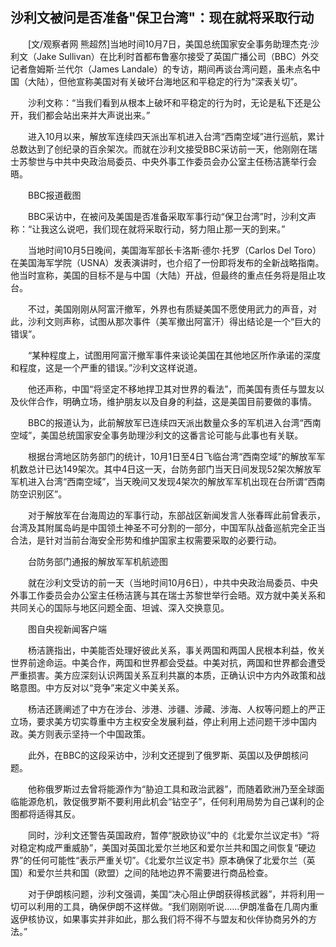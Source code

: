 ## 沙利文被问是否准备"保卫台湾"：现在就将采取行动
　　[文/观察者网 熊超然]当地时间10月7日，美国总统国家安全事务助理杰克·沙利文（Jake Sullivan）在比利时首都布鲁塞尔接受了英国广播公司（BBC）外交记者詹姆斯·兰代尔（James Landale）的专访，期间再谈台湾问题，虽未点名中国（大陆），但他宣称美国对有关破坏台海地区和平稳定的行为“深表关切”。

　　沙利文称：“当我们看到从根本上破坏和平稳定的行为时，无论是私下还是公开，我们都会站出来并大声说出来。”

　　进入10月以来，解放军连续四天派出军机进入台湾“西南空域”进行巡航，累计总数达到了创纪录的百余架次。而就在沙利文接受BBC采访前一天，他刚刚在瑞士苏黎世与中共中央政治局委员、中央外事工作委员会办公室主任杨洁篪举行会晤。

　　BBC报道截图

　　BBC采访中，在被问及美国是否准备采取军事行动“保卫台湾”时，沙利文声称：“让我这么说吧，我们现在就将采取行动，努力阻止那一天的到来。”

　　当地时间10月5日晚间，美国海军部长卡洛斯·德尔·托罗（Carlos Del Toro）在美国海军学院（USNA）发表演讲时，也介绍了一份即将发布的全新战略指南。他当时宣称，美国的目标不是与中国（大陆）开战，但最终的重点任务将是阻止攻台。

　　不过，美国刚刚从阿富汗撤军，外界也有质疑美国不愿使用武力的声音，对此，沙利文则声称，试图从那次事件（美军撤出阿富汗）得出结论是一个“巨大的错误”。

　　“某种程度上，试图用阿富汗撤军事件来谈论美国在其他地区所作承诺的深度和程度，这是一个严重的错误。”沙利文这样说道。

　　他还声称，中国“将坚定不移地捍卫其对世界的看法”，而美国有责任与盟友以及伙伴合作，明确立场，维护朋友以及自身的利益，这是美国目前要做的事情。

　　BBC的报道认为，此前解放军已连续四天派出数量众多的军机进入台湾“西南空域”，美国总统国家安全事务助理沙利文的这番言论可能与此事也有关联。

　　根据台湾地区防务部门的统计，10月1日至4日飞临台湾“西南空域”的解放军军机数总计已达149架次。其中4日这一天，台防务部门当天日间发现52架次解放军军机进入台湾“西南空域”，当天晚间又发现4架次的解放军军机出现在台所谓“西南防空识别区”。

　　对于解放军在台海周边的军事行动，东部战区新闻发言人张春晖此前曾表示，台湾及其附属岛屿是中国领土神圣不可分割的一部分，中国军队战备巡航完全正当合法，是针对当前台海安全形势和维护国家主权需要采取的必要行动。

　　台防务部门通报的解放军军机航迹图

　　就在沙利文受访的前一天（当地时间10月6日），中共中央政治局委员、中央外事工作委员会办公室主任杨洁篪与其在瑞士苏黎世举行会晤。双方就中美关系和共同关心的国际与地区问题全面、坦诚、深入交换意见。

　　图自央视新闻客户端

　　杨洁篪指出，中美能否处理好彼此关系，事关两国和两国人民根本利益，攸关世界前途命运。中美合作，两国和世界都会受益。中美对抗，两国和世界都会遭受严重损害。美方应深刻认识两国关系互利共赢的本质，正确认识中方内外政策和战略意图。中方反对以“竞争”来定义中美关系。

　　杨洁还篪阐述了中方在涉台、涉港、涉疆、涉藏、涉海、人权等问题上的严正立场，要求美方切实尊重中方主权安全发展利益，停止利用上述问题干涉中国内政。美方则表示坚持一个中国政策。

　　此外，在BBC的这段采访中，沙利文还提到了俄罗斯、英国以及伊朗核问题。

　　他称俄罗斯过去曾将能源作为“胁迫工具和政治武器”，而随着欧洲乃至全球面临能源危机，敦促俄罗斯不要利用此机会“钻空子”，任何利用局势为自己谋利的企图都将适得其反。

　　同时，沙利文还警告英国政府，暂停“脱欧协议”中的《北爱尔兰议定书》“将对稳定构成严重威胁”，美国对英国北爱尔兰地区和爱尔兰共和国之间恢复“硬边界”的任何可能性“表示严重关切”。《北爱尔兰议定书》原本确保了北爱尔兰（英国）和爱尔兰共和国（欧盟）之间的陆地边界不需要进行商品检查。

　　对于伊朗核问题，沙利文强调，美国“决心阻止伊朗获得核武器”，并将利用一切可以利用的工具，确保伊朗不这样做。“我们刚刚听说……伊朗准备在几周内重返伊核协议，如果事实并非如此，那么我们将不得不与盟友和伙伴协商另外的方法。”

